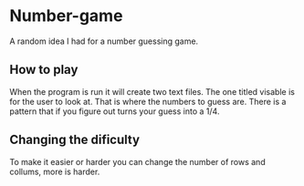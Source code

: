 # Number-game
A random idea I had for a number guessing game. 
## How to play
When the program is run it will create two text files. The one titled visable is for the user to look at. That is where the numbers to guess are. There is a pattern that if you figure out turns your guess into a 1/4. 
## Changing the dificulty
To make it easier or harder you can change the number of rows and collums, more is harder.
